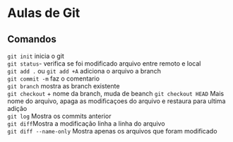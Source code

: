 ﻿# Aulas de Git


## Comandos 
`git init` inicia o git   
`git status`- verifica se foi modificado arquivo entre remoto e local   
`git add .` ou `git add +A` adiciona o arquivo a branch   
`git commit -m` faz o comentario   
`git branch` mostra as branch existente   
`git checkout` + nome da branch, muda de beanch 
`git checkout HEAD` Mais nome do arquivo, apaga as modificaçoes do arquivo e restaura para ultima adição     
`git log` Mostra os commits anterior    
`git diff`Mostra a modificação linha a linha do arquivo   
`git diff --name-only` Mostra apenas os arquivos que foram modificado   
